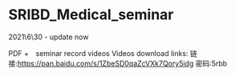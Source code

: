 # SRIBD_Medical_seminar
2021\6\30 - update now

PDF +　seminar record videos 
Videos download links: 
链接:https://pan.baidu.com/s/1ZbeSD0qaZcVXk7Qory5idg  密码:5rbb
